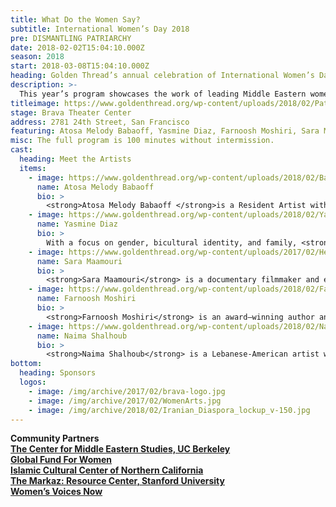 ```yaml
---
title: What Do the Women Say?
subtitle: International Women’s Day 2018
pre: DISMANTLING PATRIARCHY
date: 2018-02-02T15:04:10.000Z
season: 2018
start: 2018-03-08T15:04:10.000Z
heading: Golden Thread’s annual celebration of International Women’s Day
description: >-
  This year’s program showcases the work of leading Middle Eastern women artists that are working to expose and eradicate toxic masculinity at home, at work, and on the national stage. Featuring a presentation by Yemeni-American visual artist <strong>Yasmine Diaz</strong> about her collage series, <em>One Way or Another</em>; a dramatic reading by <strong>Atosa Melody Babaoff</strong> of the short story &#8220;White Torture&#8221; by Iranian author <strong>Farnoosh Moshiri</strong>; a performance by Lebanese-American singer <strong>Naima Shalhoub</strong> featuring music from her album <em>Live in San Francisco County Jail</em>; and an excerpt from the documentary film <em>The Judge</em> by <strong>Erika Cohn</strong> and <strong>Sara Maamouri</strong> about the Arab world’s first woman Sharia judge. After the presentations, Founding Artistic Director <strong>Torange Yeghiazarian</strong> will facilitate a conversation with the participating artists and the audience.
titleimage: https://www.goldenthread.org/wp-content/uploads/2018/02/Patriarchy-Slider.jpg
stage: Brava Theater Center
address: 2781 24th Street, San Francisco
featuring: Atosa Melody Babaoff, Yasmine Diaz, Farnoosh Moshiri, Sara Maamouri, and Naima Shalhoub
misc: The full program is 100 minutes without intermission.
cast:
  heading: Meet the Artists
  items:
    - image: https://www.goldenthread.org/wp-content/uploads/2018/02/Babaoff-Atosa-300x300.jpg
      name: Atosa Melody Babaoff
      bio: >
        <strong>Atosa Melody Babaoff </strong>is a Resident Artist with Golden Thread Productions. She was just graduating from the American Conservatory Theater&#8217;s M.F.A. Program when she dove into her first Golden Thread production of <em>Nine Armenians</em> back in the early-2000s. She has worked with Golden Thread sporadically ever since, and this last experience with the ReOrient 2017 Festival left her feeling joyful and nourished as ever. She has also worked at A.C.T, Berkeley Rep, Magic Theatre, Marin Theatre Company, and was a company member of both Laura Arrington Dance and Liz Tenuto Dance and a Half, which led her to NYC twice for some amazing performances. She is a founding member of Affinity Project with Nora el Samahy, Beatrice Basso, and Emily Hoffman. They were recipients of grants/residencies that led them to perform with FoolsFURY and at YBCA. She has an abundant and lovely yoga career when not performing. She is grateful for all of the loved ones in her life who encourage her to keep pursuing all that she is passionate about, in art and in life.
    - image: https://www.goldenthread.org/wp-content/uploads/2018/02/YasmineDiazHeadshot-300x300.jpg
      name: Yasmine Diaz
      bio: >
        With a focus on gender, bicultural identity, and family, <strong>Yasmine Diaz</strong> works with mixed media on paper, drawing, and collage to question and assert her unique experiences as a Yemeni-American artist and feminist. Born in Chicago to parents who immigrated from the highlands of Yafa in Yemen, the Los Angeles-based artist uses compelling found imagery to juxtapose the opposing cultures she was raised within. Her work has been featured in Deeyah Khan&#8217;s<em> sister-hood Magazine</em>, <em>Kolaj Magazine</em>, the Albuquerque Museum of Art, and in the collections of the UCLA School of Public Affairs. Diaz is a past fellow and current co-organizer of the <em>at land’s edge</em> fellowship program. <strong><a href="http://www.yasminediaz.com">yasminediaz.com</a></strong>
    - image: https://www.goldenthread.org/wp-content/uploads/2017/02/Headshot-SaraMaamouri-300x300.jpg
      name: Sara Maamouri
      bio: >
        <strong>Sara Maamouri</strong> is a documentary filmmaker and editor who has explored a diverse range of topics for over 14 years. Her work has touched on social, educational and political issues, from a teacher and students performing under extraordinary circumstances (<em>The Music&#8217;s Gonna Get You Through</em>, 2010) and former enemies bound together through loss and discovery (<em>In This Waiting</em>, 2011) to rebuilding a life in a former war zone (<em>Amal&#8217;s Garden</em>, 2012). She co-produced and edited <em>A Revolution in Four Seasons</em>, which premiered at Hot Docs 2016 and was an honorable mention at Margaret Mead Film Festival 2016. She edited <em>Twice Upon A Time</em>, which premiered at Edinburgh Film Festival and won Best Documentary at the Lebanese Film Festival. She’s currently editing <em>The Judge</em>, the story of the first female Shari’a judge in Palestine directed by Erika Cohn, and <em>We Are Not Princesses</em> about Syrian refugee women in Beirut working on a production of Sophocles&#8217;s <em>Antigone</em> directed by Bridgette Auger. A multi-lingual Tunisian educated in New York and California, Sara brings international sensitivity to her editing, production and story development, while building transmedia narratives to enhance and further engage a constantly evolving audience base. <strong><a href="http://www.saramaamouri.com">saramaamouri.com</a></strong>
    - image: https://www.goldenthread.org/wp-content/uploads/2018/02/FarnooshMoshiri-300x300.jpg
      name: Farnoosh Moshiri
      bio: >
        <strong>Farnoosh Moshiri</strong> is an award–winning author and librettist. Her writings include <em>At the Wall of Almighty </em><em>(Interlink 1999), The Bathhouse </em><em>(Black Heron Press 2001, Beacon Press, 2002), The Crazy Dervish and the Pomegranate Tree </em><em>(Black Heron Press 2004),</em><em> Against Gravity </em><em>(Penguin, 2006), and The Drum Tower</em><em> (Black Heron Press 2014, Sandstone Press [U.K], 2014).</em> She is a two–time recipient of the Barbara Deming Award and a recipient of the Valiente Award. The Houston Grand Opera commissioned Moshiri to write a libretto adapted from her short story, “The Bricklayer,” for a chamber Opera with the music of Gregory Spears. The opera premiered in 2012. Farnoosh fled Iran in 1983, and lived in refugee camps in Afghanistan and India for four years before emigrating to the U.S. in 1987. <strong><a href="http://www.farnooshmoshiri.net/">farnooshmoshiri.net</a></strong>
    - image: https://www.goldenthread.org/wp-content/uploads/2018/02/NaimaShalhoub-300x300.jpg
      name: Naima Shalhoub
      bio: >
        <strong>Naima Shalhoub</strong> is a Lebanese-American artist who uses music as a tool for transformation, liberation, education, and self-expression. Her dimensional work as a vocalist, composer, performing artist, and educator focuses on the expansive quality of the voice and its power for redemption and social justice. After receiving her M.A. in Postcolonial and Cultural Anthropology in 2008, she turned her focus to creation and performance in the Bay Area. In 2015, she recorded her debut album, <em>Live in San Francisco County Jail</em>, after a year of weekly “Music and Freedom” sessions with incarcerated women. In 2017, Naima toured Beirut, Lebanon, with a project titled NAMENA, building partnerships with local organizations and co-producing events that provide a platform to share creative responses to various forms of struggle. Naima released her EP titled <em>Borderlands</em> in Lebanon with a series of videos forthcoming about the project and music. <strong><a href="https://naimashalhoub.com">naimashalhoub.com</a></strong>
bottom: 
  heading: Sponsors
  logos:
    - image: /img/archive/2017/02/brava-logo.jpg
    - image: /img/archive/2017/02/WomenArts.jpg
    - image: /img/archive/2018/02/Iranian_Diaspora_lockup_v-150.jpg
---
```


<strong>Community Partners</font><br />
<a href="https://cmes.berkeley.edu/" target="_blank">The Center for Middle Eastern Studies, UC Berkeley</a><br />
<a href="https://www.globalfundforwomen.org/" target="_blank">Global Fund For Women</a><br />
<a href="http://www.iccnc.org/en/" target="_blank">Islamic Cultural Center of Northern California</a><br />
<a href="https://markaz.stanford.edu/" target="_blank">The Markaz: Resource Center, Stanford University</a><br />
<a href="http://www.womensvoicesnow.org/" target="_blank">Women’s Voices Now</a></strong></center>